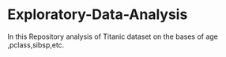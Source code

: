 # Exploratory-Data-Analysis
In this Repository analysis of Titanic dataset on the bases of age ,pclass,sibsp,etc.
